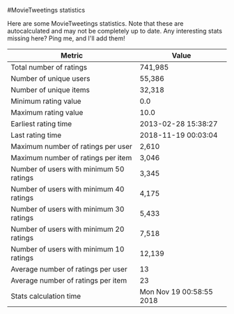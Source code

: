 #MovieTweetings statistics

Here are some MovieTweetings statistics. Note that these are autocalculated and may not be completely up to date. Any interesting stats missing here? Ping me, and I'll add them!

Metric | Value
--- | ---
Total number of ratings                 | 741,985
Number of unique users                  | 55,386
Number of unique items                  | 32,318
Minimum rating value                    | 0.0
Maximum rating value                    | 10.0
Earliest rating time                    | 2013-02-28 15:38:27
Last rating time                        | 2018-11-19 00:03:04
Maximum number of ratings per user      | 2,610
Maximum number of ratings per item      | 3,046
Number of users with minimum 50 ratings | 3,345
Number of users with minimum 40 ratings | 4,175
Number of users with minimum 30 ratings | 5,433
Number of users with minimum 20 ratings | 7,518
Number of users with minimum 10 ratings | 12,139
Average number of ratings per user      | 13
Average number of ratings per item      | 23
Stats calculation time                  | Mon Nov 19 00:58:55 2018

